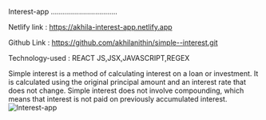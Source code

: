 Interest-app
.................................


Netlify link   :  https://akhila-interest-app.netlify.app

Github Link   :  https://github.com/akhilanithin/simple--interest.git

Technology-used : REACT JS,JSX,JAVASCRIPT,REGEX


Simple interest is a method of calculating interest on a loan or investment. It is calculated using the original principal amount and an interest rate that does not change. Simple interest does not involve compounding, which means that interest is not paid on previously accumulated interest.
![Interest-app](https://github.com/akhilanithin/simple--interest/assets/122517142/6ea7b725-4c72-400a-aba1-f5c2d9134e78)
